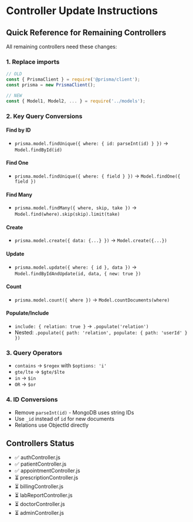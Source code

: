 # Controller Update Instructions

## Quick Reference for Remaining Controllers

All remaining controllers need these changes:

### 1. Replace imports
```javascript
// OLD
const { PrismaClient } = require('@prisma/client');
const prisma = new PrismaClient();

// NEW
const { Model1, Model2, ... } = require('../models');
```

### 2. Key Query Conversions

#### Find by ID
- `prisma.model.findUnique({ where: { id: parseInt(id) } })` → `Model.findById(id)`

#### Find One
- `prisma.model.findUnique({ where: { field } })` → `Model.findOne({ field })`

#### Find Many
- `prisma.model.findMany({ where, skip, take })` → `Model.find(where).skip(skip).limit(take)`

#### Create
- `prisma.model.create({ data: {...} })` → `Model.create({...})`

#### Update
- `prisma.model.update({ where: { id }, data })` → `Model.findByIdAndUpdate(id, data, { new: true })`

#### Count
- `prisma.model.count({ where })` → `Model.countDocuments(where)`

#### Populate/Include
- `include: { relation: true }` → `.populate('relation')`
- Nested: `.populate({ path: 'relation', populate: { path: 'userId' } })`

### 3. Query Operators
- `contains` → `$regex` with `$options: 'i'`
- `gte/lte` → `$gte/$lte`
- `in` → `$in`
- `OR` → `$or`

### 4. ID Conversions
- Remove `parseInt(id)` - MongoDB uses string IDs
- Use `_id` instead of `id` for new documents
- Relations use ObjectId directly

## Controllers Status
- ✅ authController.js
- ✅ patientController.js
- ✅ appointmentController.js
- ⏳ prescriptionController.js
- ⏳ billingController.js
- ⏳ labReportController.js
- ⏳ doctorController.js
- ⏳ adminController.js
